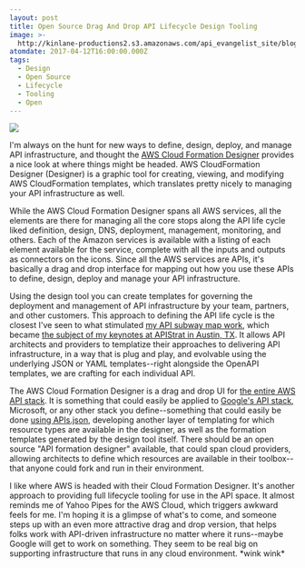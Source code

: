 ```yaml
---
layout: post
title: Open Source Drag And Drop API Lifecycle Design Tooling
image: >-
  http://kinlane-productions2.s3.amazonaws.com/api_evangelist_site/blog/aws_cloud_formation_designer.png
atomdate: 2017-04-12T16:00:00.000Z
tags:
  - Design
  - Open Source
  - Lifecycle
  - Tooling
  - Open
---
```

[![](http://kinlane-productions2.s3.amazonaws.com/api_evangelist_site/blog/aws_cloud_formation_designer.png)](http://docs.aws.amazon.com/AWSCloudFormation/latest/UserGuide/working-with-templates-cfn-designer.html)

I'm always on the hunt for new ways to define, design, deploy, and manage API infrastructure, and thought the [AWS Cloud Formation Designer](http://docs.aws.amazon.com/AWSCloudFormation/latest/UserGuide/working-with-templates-cfn-designer.html) provides a nice look at where things might be headed. AWS CloudFormation Designer (Designer) is a graphic tool for creating, viewing, and modifying AWS CloudFormation templates, which translates pretty nicely to managing your API infrastructure as well.

While the AWS Cloud Formation Designer spans all AWS services, all the elements are there for managing all the core stops along the API life cycle liked definition, design, DNS, deployment, management, monitoring, and others. Each of the Amazon services is available with a listing of each element available for the service, complete with all the inputs and outputs as connectors on the icons. Since all the AWS services are APIs, it's basically a drag and drop interface for mapping out how you use these APIs to define, design, deploy and manage your API infrastructure.

Using the design tool you can create templates for governing the deployment and management of API infrastructure by your team, partners, and other customers. This approach to defining the API life cycle is the closest I've seen to what stimulated [my API subway map work](http://subway.map.apievangelist.com/), which became [the subject of my keynotes at APIStrat in Austin, TX](http://apievangelist.com/2015/11/29/the-api-lifecycle-my-talk-from-defrag-and-apistrat/). It allows API architects and providers to templatize their approaches to delivering API infrastructure, in a way that is plug and play, and evolvable using the underlying JSON or YAML templates--right alongside the OpenAPI templates, we are crafting for each individual API.

The AWS Cloud Formation Designer is a drag and drop UI for [the entire AWS API stack](http://amazon.web.services.stack.network/). It is something that could easily be applied to [Google's API stack](http://google.stack.network/), Microsoft, or any other stack you define--something that could easily be done [using APIs.json](http://apisjson.org), developing another layer of templating for which resource types are available in the designer, as well as the formation templates generated by the design tool itself. There should be an open source "API formation designer" available, that could span cloud providers, allowing architects to define which resources are available in their toolbox--that anyone could fork and run in their environment.

I like where AWS is headed with their Cloud Formation Designer. It's another approach to providing full lifecycle tooling for use in the API space. It almost reminds me of Yahoo Pipes for the AWS Cloud, which triggers awkward feels for me. I'm hoping it is a glimpse of what's to come, and someone steps up with an even more attractive drag and drop version, that helps folks work with API-driven infrastructure no matter where it runs--maybe Google will get to work on something. They seem to be real big on supporting infrastructure that runs in any cloud environment. \*wink wink\*